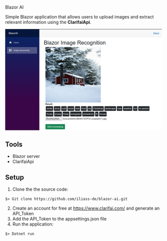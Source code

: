 Blazor AI

Simple Blazor application that allows users to upload images and extract relevant information using the **ClarifaiApi**.  

![Alt text](image-1.png)

## Tools
* Blazor server
* ClarifaiApi
## Setup
1. Clone the the source code:
```
$> Git clone https://github.com/iliass-de/blazor-ai.git
```
2. Create an account for free at https://www.clarifai.com/ and generate an API_Token
3. Add the API_Token to the appsettings.json file
4. Run the application:
```
$> Dotnet run
```
